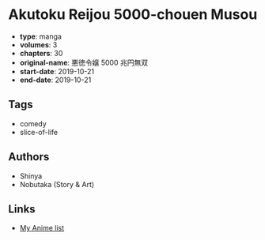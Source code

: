# Akutoku Reijou 5000-chouen Musou

-   **type**: manga
-   **volumes**: 3
-   **chapters**: 30
-   **original-name**: 悪徳令嬢 5000 兆円無双
-   **start-date**: 2019-10-21
-   **end-date**: 2019-10-21

## Tags

-   comedy
-   slice-of-life

## Authors

-   Shinya
-   Nobutaka (Story & Art)

## Links

-   [My Anime list](https://myanimelist.net/manga/126838/Akutoku_Reijou_5000-chouen_Musou)
